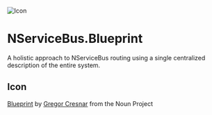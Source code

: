![Icon](https://raw.github.com/SzymonPobiega/NServiceBus.Blueprint/master/icons/blueprint.png)

# NServiceBus.Blueprint

A holistic approach to NServiceBus routing using a single centralized description of the entire system.

## Icon

[Blueprint](https://thenounproject.com/search/?q=Blueprint&i=1183868) by [Gregor Cresnar](https://thenounproject.com/grega.cresnar/) from the Noun Project
